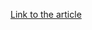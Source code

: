 [Link to the article](https://blog.trendmicro.com/trendlabs-security-intelligence/lazarus-continues-heists-mounts-attacks-on-financialorganizations-in-latin-america/)

